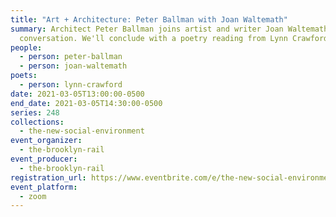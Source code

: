 ```yaml
---
title: "Art + Architecture: Peter Ballman with Joan Waltemath"
summary: Architect Peter Ballman joins artist and writer Joan Waltemath for a
  conversation. We'll conclude with a poetry reading from Lynn Crawford.
people:
  - person: peter-ballman
  - person: joan-waltemath
poets:
  - person: lynn-crawford
date: 2021-03-05T13:00:00-0500
end_date: 2021-03-05T14:30:00-0500
series: 248
collections:
  - the-new-social-environment
event_organizer:
  - the-brooklyn-rail
event_producer:
  - the-brooklyn-rail
registration_url: https://www.eventbrite.com/e/the-new-social-environment-248-art-architecture-peter-ballman-tickets-142971839621
event_platform:
  - zoom
---
```


